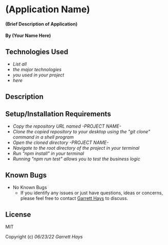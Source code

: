 # (Application Name)

#### (Brief Description of Application)

#### By (Your Name Here)

## Technologies Used

* _List all_
* _the major technologies_
* _you used in your project_
* _here_

## Description

## Setup/Installation Requirements

* _Copy the repository URL named  -PROJECT NAME-_
* _Clone the copied repository to your desktop using the "git clone" command in a shell program_
* _Open the cloned directory -PROJECT NAME-_
* _Navigate to the root directory of the project in your terminal_
* _Run "npm install" in your terminal_
* _Running "npm run test" allows you to test the business logic_

## Known Bugs

* No Known Bugs
  - If you identify any issues or just have questions, ideas or concerns, please feel free to contact [Garrett Hays](mailto:GarrettLHays@gmail.com) to discuss.

## License

MIT

Copyright (c) _06/23/22_ _Garrett Hays_ 